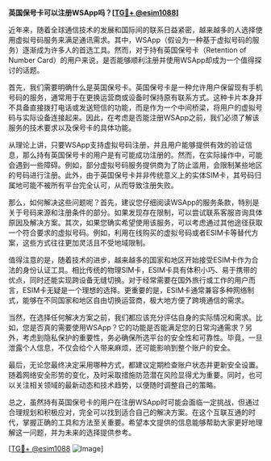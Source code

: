**英国保号卡可以注册WSApp吗？[[TG💪+ @esim1088](https://t.me/s/esim1088)]**

近年来，随着全球通信技术的发展和国际间的联系日益紧密，越来越多的人选择使用虚拟号码服务来满足通讯需求。其中，WSApp（假设为一种基于虚拟号码的服务）逐渐成为许多人的首选工具。然而，对于持有英国保号卡（Retention of Number Card）的用户来说，是否能够顺利注册并使用WSApp却成为一个值得探讨的话题。

首先，我们需要明确什么是英国保号卡。英国保号卡是一种允许用户保留现有手机号码的服务，通常用于在更换运营商或设备时保持原有联系方式。这种卡片本身并不具备直接拨打电话或发送短信的功能，而是作为一个中间桥梁，将用户的虚拟号码与实际设备连接起来。因此，在考虑是否能注册WSApp之前，我们必须了解该服务的技术要求以及保号卡的具体功能。

从理论上讲，只要WSApp支持虚拟号码注册，并且用户能够提供有效的验证信息，那么持有英国保号卡的用户是有可能成功注册的。然而，在实际操作中，可能会遇到一些障碍。例如，部分虚拟号码服务提供商为了防止滥用，会限制某些地区的号码进行注册。此外，由于英国保号卡并非传统意义上的实体SIM卡，其号码归属地可能不被所有平台完全认可，从而导致注册失败。

那么，如何解决这些问题呢？首先，建议您仔细阅读WSApp的服务条款，特别是关于号码来源和注册条件的部分。如果发现存在限制，可以尝试联系客服咨询具体原因及解决方案。其次，如果您确实希望使用该服务，可以考虑通过其他途径获取一个符合要求的虚拟号码。例如，利用在线购买的虚拟号码或者ESIM卡等替代方案，这些方式往往更加灵活且不受地域限制。

值得注意的是，随着技术的进步，越来越多的国家和地区开始接受ESIM卡作为合法的身份认证工具。相比传统的物理SIM卡，ESIM卡具有体积小巧、易于携带的优点，同时还能实现跨设备无缝切换。对于经常需要在国外旅行或工作的用户而言，ESIM卡无疑是一个理想的选择。更重要的是，ESIM卡通常兼容多种网络制式，能够在不同国家和地区自由切换运营商，极大地方便了跨境通信的需求。

当然，在选择任何解决方案之前，我们都应该充分评估自身的实际情况和需求。比如，您是否真的需要使用WSApp？它的功能是否能满足您的日常沟通需求？另外，考虑到隐私保护的重要性，务必确保所选平台的安全性和可靠性。毕竟，一旦泄露个人信息，不仅会给个人带来麻烦，还可能影响到整个账户的安全。

最后，无论您最终决定采用哪种方式，都建议定期检查账户状态并更新安全设置。随着网络安全形势的变化，及时采取措施防范潜在风险显得尤为重要。同时，也可以关注相关领域的最新动态和技术趋势，以便随时调整自己的策略。

总之，虽然持有英国保号卡的用户在注册WSApp时可能会面临一定挑战，但通过合理规划和积极应对，完全可以找到适合自己的解决方案。在这个互联互通的时代，掌握正确的工具和方法至关重要。希望本文提供的信息能够帮助大家更好地理解这一问题，并为未来的选择提供参考。

[[TG💪+ @esim1088](https://t.me/s/esim1088) ![Image](https://i.postimg.cc/4NQfJmqS/Snipaste-2025-05-13-00-14-12.png)]